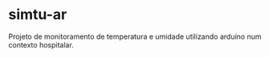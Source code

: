 # simtu-ar
Projeto de monitoramento de temperatura e umidade utilizando arduíno num contexto hospitalar.
